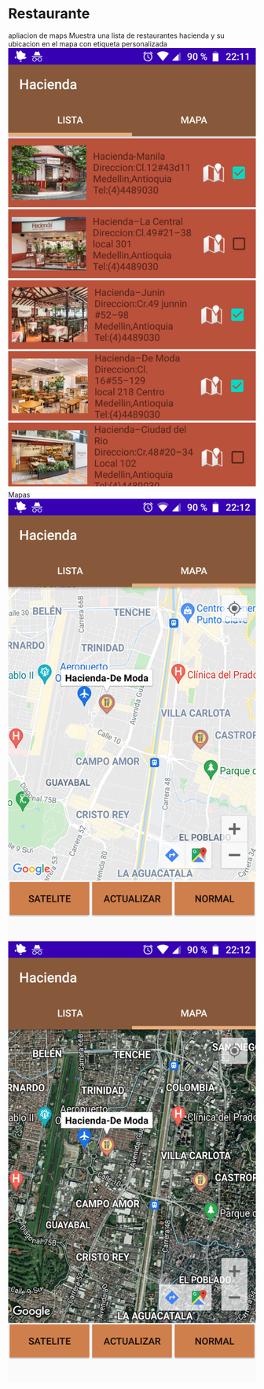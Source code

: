 # Restaurante
apliacion de maps
Muestra una lista de restaurantes hacienda y su ubicacion en el mapa con etiqueta personalizada
![](https://github.com/daniloosorio/Restaurante/blob/master/Screenshot_20210505-221126.png)
Mapas
![](https://github.com/daniloosorio/Restaurante/blob/master/Screenshot_20210505-221204.png)
![](https://github.com/daniloosorio/Restaurante/blob/master/Screenshot_20210505-221214.png)
